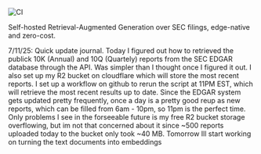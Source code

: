 ![CI](https://github.com/hetyug04/rag-sec/actions/workflows/ci.yml/badge.svg)


Self-hosted Retrieval-Augmented Generation over SEC filings, edge-native and zero-cost.

7/11/25:
Quick update journal. Today I figured out how to retrieved the publick 10K (Annual) and 10Q (Quartely) reports from the SEC EDGAR
database through the API. Was simpler than I thought once I figured it out. I also set up my R2 bucket on cloudflare which will store the most recent
reports. I set up a workflow on github to rerun the script at 11PM EST, which will retrieve the most recent results up to date. Since the EDGAR system gets updated pretty frequently, once a day is a pretty good reup as new reports, which can be filled from 6am - 10pm, so 11pm is the perfect time. Only
problems I see in the forseeable future is my free R2 bucket storage overflowing, but im not that concerned about it since ~500 reports uploaded today to the bucket only took ~40 MB. Tomorrow Ill start working on turning the text documents into embeddings